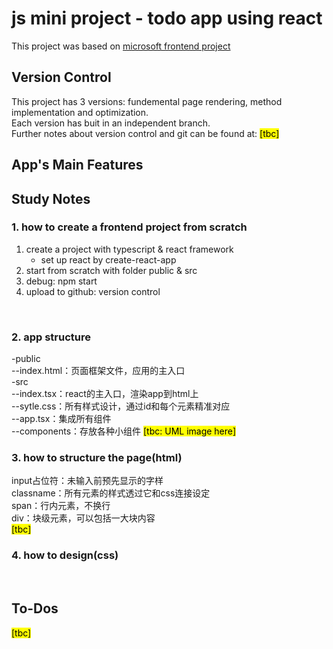 # js mini project - todo app using react

This project was based on [microsoft frontend project](https://microsoft.github.io/frontend-bootcamp/)

## Version Control
This project has 3 versions: fundemental page rendering, method implementation and optimization.  
Each version has buit in an independent branch.  
Further notes about version control and git can be found at: <mark>[tbc]</mark>

## App's Main Features


## Study Notes
### 1. how to create a frontend project from scratch 
1. create a project with typescript & react framework
    - set up react by create-react-app
2. start from scratch with folder public & src
3. debug: npm start
4. upload to github: version control
<br>

### 2. app structure
-public  
--index.html：页面框架文件，应用的主入口  
-src  
--index.tsx：react的主入口，渲染app到html上  
--sytle.css：所有样式设计，通过id和每个元素精准对应  
--app.tsx：集成所有组件  
--components：存放各种小组件
<mark>[tbc: UML image here]</mark>
<br>

### 3. how to structure the page(html)
input占位符：未输入前预先显示的字样  
classname：所有元素的样式透过它和css连接设定  
span：行内元素，不换行  
div：块级元素，可以包括一大块内容  
<mark>[tbc]</mark>
<br>

### 4. how to design(css)
<br>

## To-Dos
<mark>[tbc]</mark>